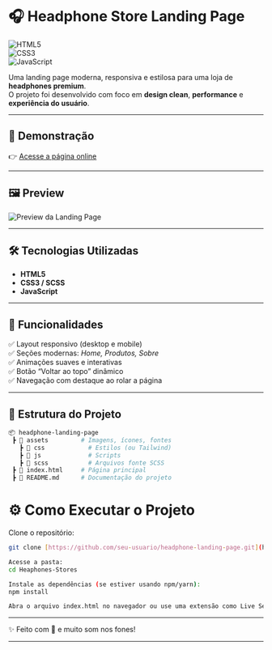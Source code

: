 # 🎧 Headphone Store Landing Page  

![HTML5](https://img.shields.io/badge/HTML5-E34F26?style=for-the-badge&logo=html5&logoColor=fff)  
![CSS3](https://img.shields.io/badge/CSS3-1572B6?style=for-the-badge&logo=css3&logoColor=fff)  
![JavaScript](https://img.shields.io/badge/JavaScript-F7DF1E?style=for-the-badge&logo=javascript&logoColor=000)  


Uma landing page moderna, responsiva e estilosa para uma loja de **headphones premium**.  
O projeto foi desenvolvido com foco em **design clean**, **performance** e **experiência do usuário**.  

---

## 🚀 Demonstração  
👉 [Acesse a página online](https://isabelle-maximow.github.io/Heaphones-Stores/) 

---

## 🖼️ Preview  
![Preview da Landing Page](./preview.png)  


---

## 🛠️ Tecnologias Utilizadas  
- **HTML5**  
- **CSS3 / SCSS**
- **JavaScript**  

---

## 📌 Funcionalidades  
✅ Layout responsivo (desktop e mobile)  
✅ Seções modernas: *Home, Produtos, Sobre*  
✅ Animações suaves e interativas  
✅ Botão “Voltar ao topo” dinâmico  
✅ Navegação com destaque ao rolar a página  

---

## 📂 Estrutura do Projeto  
```bash
📦 headphone-landing-page
 ┣ 📂 assets         # Imagens, ícones, fontes 
   ┣ 📂 css            # Estilos (ou Tailwind)
   ┣ 📂 js             # Scripts
   ┣ 📂 scss           # Arquivos fonte SCSS
 ┣ 📜 index.html     # Página principal
 ┣ 📜 README.md      # Documentação do projeto
```
# ⚙️ Como Executar o Projeto  

Clone o repositório:  
```bash
git clone [https://github.com/seu-usuario/headphone-landing-page.git](https://github.com/Isabelle-maximow/Heaphones-Stores/tree/main)

Acesse a pasta:
cd Heaphones-Stores

Instale as dependências (se estiver usando npm/yarn):
npm install

Abra o arquivo index.html no navegador ou use uma extensão como Live Server no VS Code.
```

---

✨ Feito com 💜 e muito som nos fones!  

---
